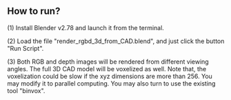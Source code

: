 ## How to run?
(1) Install Blender v2.78 and launch it from the terminal.

(2) Load the file "render_rgbd_3d_from_CAD.blend", and just click the button "Run Script".

(3) Both RGB and depth images will be rendered from different viewing angles. The full 3D CAD model will be voxelized as well. Note that, the voxelization could be slow if the xyz dimensions are more than 256. You may modify it to parallel computing. You may also turn to use the existing tool "binvox". 
